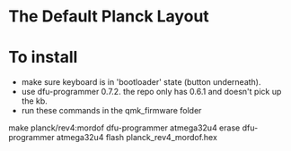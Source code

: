 # The Default Planck Layout



# To install

- make sure keyboard is in 'bootloader' state (button underneath).
- use dfu-programmer 0.7.2. the repo only has 0.6.1 and doesn't pick up the kb.
- run these commands in the qmk_firmware folder

make planck/rev4:mordof
dfu-programmer atmega32u4 erase
dfu-programmer atmega32u4 flash planck_rev4_mordof.hex
